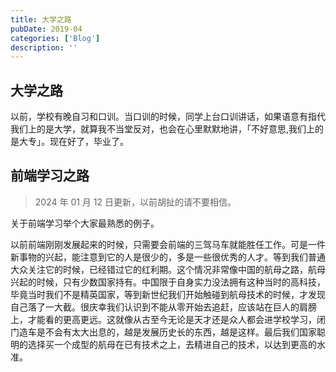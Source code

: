 ```yaml
---
title: 大学之路
pubDate: 2019-04
categories: ['Blog']
description: ''
---
```


## 大学之路

以前，学校有晚自习和口训。当口训的时候，同学上台口训讲话，如果语意有指代我们上的是大学，就算我不当堂反对，也会在心里默默地讲，「不好意思,我们上的是大专」。现在好了，毕业了。

## 前端学习之路

> 2024 年 01 月 12 日更新，以前胡扯的请不要相信。

关于前端学习举个大家最熟悉的例子。

以前前端刚刚发展起来的时候，只需要会前端的三驾马车就能胜任工作。可是一件新事物的兴起，能注意到它的人是很少的，多是一些很优秀的人才。等到我们普通大众关注它的时候，已经错过它的红利期。这个情况非常像中国的航母之路，航母兴起的时候，只有少数国家持有。中国限于自身实力没法拥有这种当时的高科技，毕竟当时我们不是精英国家，等到新世纪我们开始触碰到航母技术的时候，才发现自己落了一大截。很庆幸我们认识到不能从零开始去追赶，应该站在巨人的肩膀上，才能看的更高更远。这就像从古至今无论是天才还是众人都会进学校学习，闭门造车是不会有太大出息的，越是发展历史长的东西，越是这样。最后我们国家聪明的选择买一个成型的航母在已有技术之上，去精进自己的技术，以达到更高的水准。
